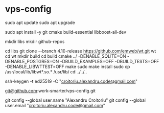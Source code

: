 # vps-config


sudo apt update
sudo apt upgrade

sudo apt install -y git cmake build-essential libboost-all-dev

mkdir libs
mkdir github-repos

cd libs
git clone --branch 4.10-release https://github.com/emweb/wt.git wt 
cd wt 
mkdir build 
cd build 
cmake ../
-DENABLE_SQLITE=ON
-DENABLE_POSTGRES=ON
-DBUILD_EXAMPLES=OFF
-DBUILD_TESTS=OFF
-DENABLE_LIBWTTEST=OFF 
make 
sudo make install 
sudo cp /usr/local/lib/libwt*.so.* /usr/lib/ 
cd ../../..

ssh-keygen -t ed25519 -C "croitoriu.alexandru.code@gmail.com"

git@github.com:work-smarter/vps-config.git

git config --global user.name "Alexandru Croitoriu"
git config --global user.email "croitoriu.alexandru.code@gmail.com"
